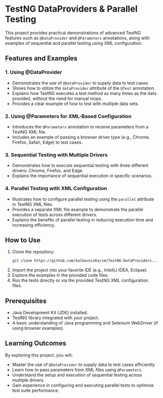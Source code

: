 # TestNG DataProviders & Parallel Testing

This project provides practical demonstrations of advanced TestNG features such as `@DataProvider` and `@Parameters` annotations, along with examples of sequential and parallel testing using XML configuration.

## Features and Examples

### 1. **Using @DataProvider**
   - Demonstrates the use of `@DataProvider` to supply data to test cases.
   - Shows how to utilize the `dataProvider` attribute of the `@Test` annotation.
   - Explains how TestNG executes a test method as many times as the data provided, without the need for manual loops.
   - Provides a clear example of how to test with multiple data sets.

### 2. **Using @Parameters for XML-Based Configuration**
   - Introduces the `@Parameters` annotation to receive parameters from a TestNG XML file.
   - Includes an example of passing a browser driver type (e.g., Chrome, Firefox, Safari, Edge) to test cases.

### 3. **Sequential Testing with Multiple Drivers**
   - Demonstrates how to execute sequential testing with three different drivers: Chrome, Firefox, and Edge.
   - Explains the importance of sequential execution in specific scenarios.

### 4. **Parallel Testing with XML Configuration**
   - Illustrates how to configure parallel testing using the `parallel` attribute in TestNG XML files.
   - Provides a separate XML file example to demonstrate the parallel execution of tests across different drivers.
   - Explains the benefits of parallel testing in reducing execution time and increasing efficiency.

## How to Use
1. Clone the repository:
   ```bash
   git clone https://github.com/kalboussiKarim/TestNG-DataProviders...ParallelTesting.git
   ```
2. Import the project into your favorite IDE (e.g., IntelliJ IDEA, Eclipse).
3. Explore the examples in the provided code files.
4. Run the tests directly or via the provided TestNG XML configuration files.

## Prerequisites
- Java Development Kit (JDK) installed.
- TestNG library integrated with your project.
- A basic understanding of Java programming and Selenium WebDriver (if using browser examples).

## Learning Outcomes
By exploring this project, you will:
- Master the use of `@DataProvider` to supply data to test cases efficiently.
- Learn how to pass parameters from XML files using `@Parameters`.
- Understand the setup and execution of sequential testing across multiple drivers.
- Gain experience in configuring and executing parallel tests to optimize test suite performance.

